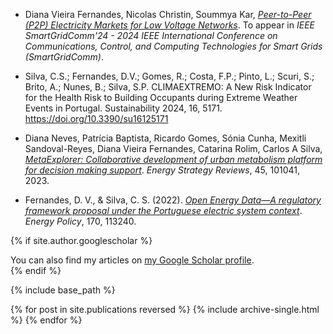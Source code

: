 - Diana Vieira Fernandes, Nicolas Christin, Soummya Kar, [*Peer-to-Peer (P2P) Electricity Markets for Low Voltage Networks*](https://doi.org/10.48550/arXiv.2407.21403). To appear in *IEEE SmartGridComm'24 - 2024 IEEE International Conference on Communications, Control, and Computing Technologies for Smart Grids (SmartGridComm)*.

- Silva, C.S.; Fernandes, D.V.; Gomes, R.; Costa, F.P.; Pinto, L.; Scuri, S.; Brito, A.; Nunes, B.; Silva, S.P. CLIMAEXTREMO: A New Risk Indicator for the Health Risk to Building Occupants during Extreme Weather Events in Portugal. Sustainability 2024, 16, 5171. https://doi.org/10.3390/su16125171

- Diana Neves, Patrícia Baptista, Ricardo Gomes, Sónia Cunha, Mexitli Sandoval-Reyes, Diana Vieira Fernandes, Catarina Rolim, Carlos A Silva, [*MetaExplorer: Collaborative development of urban metabolism platform for decision making support*](https://doi.org/10.1016/j.esr.2023.101041). *Energy Strategy Reviews*, 45, 101041, 2023.

- Fernandes, D. V., & Silva, C. S. (2022). [*Open Energy Data—A regulatory framework proposal under the Portuguese electric system context*](https://doi.org/10.1016/j.enpol.2022.113240). *Energy Policy*, 170, 113240.

{% if site.author.googlescholar %}
  <div class="wordwrap">You can also find my articles on <a href="{{site.author.googlescholar}}">my Google Scholar profile</a>.</div>
{% endif %}

{% include base_path %}

{% for post in site.publications reversed %}
  {% include archive-single.html %}
{% endfor %}
